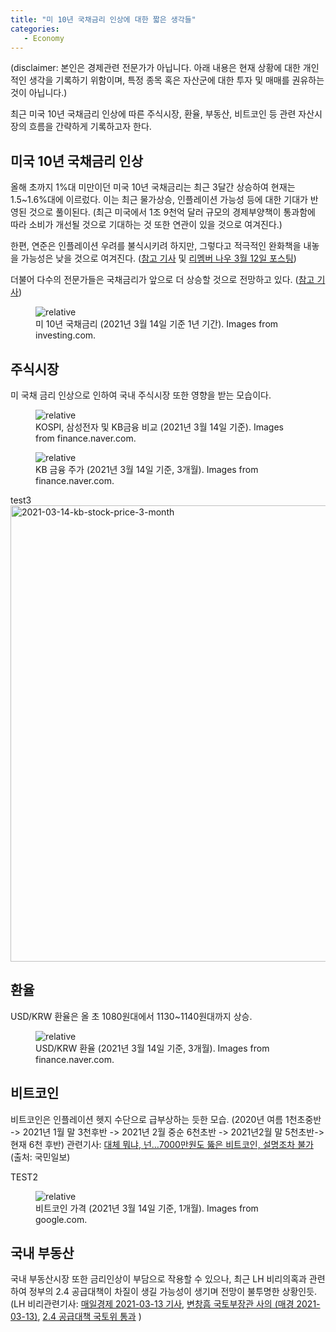 ```yaml
---
title: "미 10년 국채금리 인상에 대한 짧은 생각들"
categories: 
   - Economy
---
```


(disclaimer: 본인은 경제관련 전문가가 아닙니다.
아래 내용은 현재 상황에 대한 개인적인 생각을 기록하기 위함이며,
특정 종목 혹은 자산군에 대한 투자 및 매매를 권유하는 것이 아닙니다.)

최근 미국 10년 국채금리 인상에 따른
주식시장, 환율, 부동산, 비트코인 등 관련 자산시장의 흐름을 간략하게 기록하고자 한다.

## 미국 10년 국채금리 인상

올해 초까지 1%대 미만이던 미국 10년 국채금리는 최근 3달간 상승하여
현재는 1.5~1.6%대에 이르렀다.
이는 최근 물가상승, 인플레이션 가능성 등에 대한 기대가 반영된 것으로 풀이된다.
(최근 미국에서 1조 9천억 달러 규모의 경제부양책이 통과함에 따라
소비가 개선될 것으로 기대하는 것 또한 연관이 있을 것으로 여겨진다.)

한편, 연준은 인플레이션 우려를 불식시키려 하지만,
그렇다고 적극적인 완화책을 내놓을 가능성은 낮을 것으로 여겨진다.
([참고 기사][2] 및 [리멤버 나우 3월 12일 포스팅][3])

더불어 다수의 전문가들은 국채금리가 앞으로 더 상승할 것으로 전망하고 있다.
([참고 기사][4])


<figure>
   <img data-action="zoom" src='{{ "/assets/images/2021-03-14-us-10-year-bond-yield-period-1y.png" | relative_url }}' alt='relative'>
  <figcaption> 미 10년 국채금리 (2021년 3월 14일 기준 1년 기간).  Images from investing.com.</figcaption>
</figure>



## 주식시장

미 국채 금리 인상으로 인하여 국내 주식시장 또한 영향을 받는 모습이다.


<figure>
   <img data-action="zoom" src='{{ "/assets/images/2021-03-14-kospi-and-samsung-and-kb-compare.png" | relative_url }}' alt='relative'>
  <figcaption> KOSPI, 삼성전자 및 KB금융 비교 (2021년 3월 14일 기준).  Images from finance.naver.com.</figcaption>
</figure>



<figure>
   <img data-action="zoom" src='{{ "/assets/images/2021-03-14-kb-stock-price-3-month.png" | relative_url }}' alt='relative'>
  <figcaption> KB 금융 주가 (2021년 3월 14일 기준, 3개월).  Images from finance.naver.com.</figcaption>
</figure>


test3
<img width="730" alt="2021-03-14-kb-stock-price-3-month" src="https://user-images.githubusercontent.com/41352749/111173086-b8d87600-85e9-11eb-865c-2f0739290442.PNG">


## 환율

USD/KRW 환율은 올 초 1080원대에서 1130~1140원대까지 상승.

<figure>
   <img data-action="zoom" src='{{ "/assets/images/2021-03-14-us-krw-exchange-rate-period-3m.png" | relative_url }}' alt='relative'>
   <figcaption> USD/KRW 환율 (2021년 3월 14일 기준, 3개월).  Images from finance.naver.com. </figcaption>
</figure>


## 비트코인

비트코인은 인플레이션 헷지 수단으로 급부상하는 듯한 모습.
(2020년 여름 1천초중반 -> 2021년 1월 말 3천후반 -> 2021년 2월 중순 6천초반 -> 2021년2월 말 5천초반-> 현재 6천 후반)
관련기사: [대체 뭐냐, 넌…7000만원도 뚫은 비트코인, 설명조차 불가][6] (출처: 국민일보)

TEST2
<figure>
   <img data-action="zoom" src='{{ "assets/images/2021-03-14-bitcoin-price-period-1m.png" | relative_url }}' alt='relative'>
   <figcaption> 비트코인 가격 (2021년 3월 14일 기준, 1개월).  Images from google.com.</figcaption>
</figure>


## 국내 부동산

국내 부동산시장 또한 금리인상이 부담으로 작용할 수 있으나,
최근 LH 비리의혹과 관련하여 정부의 2.4 공급대책이 차질이 생길 가능성이 생기며 전망이 불투명한 상황인듯.
(LH 비리관련기사: [매일경제 2021-03-13 기사][8],
[변창흠 국토부장관 사의 (매경 2021-03-13)][9],
[2.4 공급대책 국토위 통과][10]
)


[1]: https://kr.investing.com/rates-bonds/u.s.-10-year-bond-yield
[2]: https://www.mk.co.kr/news/economy/view/2021/03/240913/
[3]: https://now.rememberapp.co.kr/2021/03/12/12120/
[4]: https://news.mt.co.kr/mtview.php?no=2021031309062723103
[5]: https://finance.naver.com/sise/sise_index.nhn?code=KOSPI
[6]: http://news.kmib.co.kr/article/view.asp?arcid=0015630550&code=61141311&cp=nv
[7]: https://www.google.com/search?q=bitcoin&rlz=1C1SQJL_koKR916KR916&oq=bitcoin&aqs=chrome..69i57j0i131i433l3j0i433j69i61l3.1716j1j7&sourceid=chrome&ie=UTF-8
[8]: https://www.mk.co.kr/today-paper/view/2021/4796975/
[9]: https://www.mk.co.kr/today-paper/view/2021/4797060/
[10]: https://www.mk.co.kr/today-paper/view/2021/4797055/
